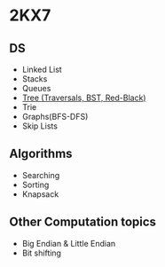 # 2KX7

## DS                               
- Linked List 
- Stacks
- Queues 
- [Tree (Traversals, BST, Red-Black)](./DS/Tree/tree_chap1.md)
- Trie		
- Graphs(BFS-DFS)
-  Skip Lists

## Algorithms
- Searching
- Sorting
- Knapsack

## Other Computation topics
- Big Endian & Little Endian
- Bit shifting

